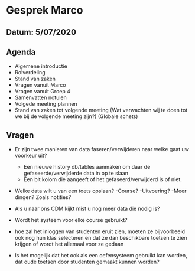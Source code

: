 # Gesprek Marco
## Datum: 5/07/2020

## Agenda 
- Algemene introductie 
- Rolverdeling
- Stand van zaken 
- Vragen vanuit Marco
- Vragen vanuit Groep 4
- Samenvatten notulen 
- Volgede meeting plannen
- Stand van zaken tot volgende meeting (Wat verwachten wij te doen tot we bij de volgende meeting zijn?) (Globale schets)

## Vragen 
- Er zijn twee manieren van data faseren/verwijderen naar welke gaat uw voorkeur uit?
	- Een nieuwe history db/tables aanmaken om daar de gefaseerde/verwijderde data in op te slaan 
	- Een bit kolom die aangeeft of het gefaseerd/verwijderd is of niet.
	
- Welke data wilt u van een toets opslaan? 
	-Course?
	-Uitvoering?
	-Meer dingen? Zoals notities?

- Als u naar ons CDM kijkt mist u nog meer data die nodig is? 

- Wordt het systeem voor elke course gebruikt?

- hoe zal het inloggen van studenten eruit zien, moeten ze bijvoorbeeld ook nog hun klas selecteren en dat ze dan beschikbare toetsen te zien krijgen of wordt het allemaal voor ze gedaan

- Is het mogelijk dat het ook als een oefensysteem gebruikt kan worden, dat oude toetsen door studenten gemaakt kunnen worden?
